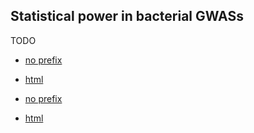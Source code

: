 ## Statistical power in bacterial GWASs

TODO

* [no prefix](power_bact_gwas)
* [html](power_bact_gwas.html)

* [no prefix](power_sim)
* [html](power_sim.html)
